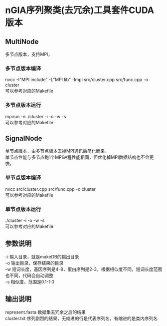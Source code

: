 # nGIA序列聚类(去冗余)工具套件CUDA版本  
## MultiNode  
多节点版本，支持MPI，
### 多节点版本编译  
nvcc -I"MPI include" -L"MPI lib" -lmpi src/cluster.cpp src/func.cpp -o cluster  
可以参考对应的Makefile  
### 多节点版本运行  
mpirun -n <threadCount> ./cluster -i <inputDir> -o <outputDir> -w <wordLength> -s <similarity>  
可以参考对应的Makefile  
## SignalNode  
单节点版本，由多节点版本去掉MPI通讯后简化而来。  
单节点性能与多节点跑1个MPI进程性能相同，但优化掉MPI数据结构也不会更快。  
### 单节点版本编译  
nvcc src/cluster.cpp src/func.cpp -o cluster  
可以参考对应的Makefile  
### 单节点版本运行  
./cluster -i <inputDir> -o <outputDir> -w <wordLength> -s <similarity>  
可以参考对应的Makefile  
## 参数说明  
-i 输入目录，就是makeDB的输出目录  
-o 输出目录，保存结果的目录  
-w 短词长度，基因序列是4-8，蛋白序列是2-3，根据相似度不同，短词长度范围也不同，代码会自动调整  
-s 相似度，范围是0.1-1.0  
## 输出说明  
represent.fasta 数据集去冗余之后的结果  
cluster.txt 序列剧烈的结果，无缩进的行是代表序列名，有缩进的是类内序列名  
